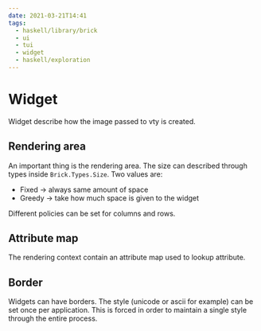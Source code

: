 ```yaml
---
date: 2021-03-21T14:41
tags:
  - haskell/library/brick
  - ui
  - tui
  - widget
  - haskell/exploration
---
```


# Widget
Widget describe how the image passed to vty is created.

## Rendering area
An important thing is the rendering area. The size can described through types inside `Brick.Types.Size`. Two values are:

* Fixed → always same amount of space
* Greedy → take how much space is given to the widget

Different policies can be set for columns and rows.

## Attribute map
The rendering context contain an attribute map used to lookup attribute.

## Border
Widgets can have borders. The style (unicode or ascii for example) can be set once per application. This is forced in order to maintain a single style through the entire process.
